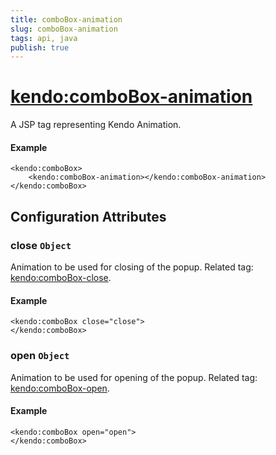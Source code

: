 ```yaml
---
title: comboBox-animation
slug: comboBox-animation
tags: api, java
publish: true
---
```


# <kendo:comboBox-animation>
A JSP tag representing Kendo Animation.

#### Example
    <kendo:comboBox>
        <kendo:comboBox-animation></kendo:comboBox-animation>
    </kendo:comboBox>


## Configuration Attributes


### close `Object`

Animation to be used for closing of the popup. Related tag: [<kendo:comboBox-close>](#kendo-comboBox-close). 

#### Example
    <kendo:comboBox close="close">
    </kendo:comboBox>



### open `Object`

Animation to be used for opening of the popup. Related tag: [<kendo:comboBox-open>](#kendo-comboBox-open). 

#### Example
    <kendo:comboBox open="open">
    </kendo:comboBox>


